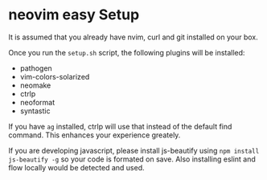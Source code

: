 # neovim easy Setup
It is assumed that you already have nvim, curl and git installed on your box.

Once you run the `setup.sh` script, the following plugins will be installed:

  - pathogen
  - vim-colors-solarized
  - neomake
  - ctrlp
  - neoformat
  - syntastic

If you have `ag` installed, ctrlp will use that instead of the default find command. This enhances your experience greately.

If you are developing javascript, please install js-beautify using `npm install js-beautify -g` so your code is formated on save. Also installing eslint and flow locally would be detected and used.

